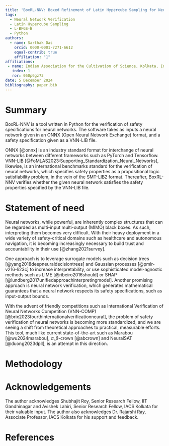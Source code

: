 ```yaml
---
title: 'BoxRL-NNV: Boxed Refinement of Latin Hypercube Sampling for Neural Network Verification'
tags:
  - Neural Network Verification
  - Latin Hypercube Sampling
  - L-BFGS-B
  - Python
authors:
  - name: Sarthak Das
    orcid: 0000-0001-7271-6612
    equal-contrib: true
    affiliation: "1"
affiliations:
 - name: Indian Association for the Cultivation of Science, Kolkata, India
   index: 1
   ror: 050p6gz73
date: 5 December 2024
bibliography: paper.bib
---
```


# Summary

BoxRL-NNV is a tool written in Python for the verification of safety specifications for neural networks. The software takes as inputs a neural network given in an ONNX (Open Neural Network Exchange) format, and a safety specification given as a VNN-LIB file.

ONNX [@onnx] is an industry standard format for interchange of neural networks between different frameworks such as PyTorch and Tensorflow. VNN-LIB [@FoMLAS2023:Supporting_Standardization_Neural_Networks], likewise, is an international benchmarks standard for the verification of neural networks, which specifies safety properties as a propositional logic satisfiability problem, in the vein of the SMT-LIB2 format. Thereafter, BoxRL-NNV verifies whether the
given neural network satisfies the safety properties specified by the VNN-LIB file.

# Statement of need

Neural networks, while powerful, are inherently complex structures  that can be regarded as multi-input multi-output (MIMO) black boxes. As such, interpreting them becomes very difficult. With their heavy deployment in a wide variety of safety-critical domains such as healthcare and autonomous navigation, it is becoming increasingly necessary to build trust and accountability in their use [@zhang2021survey].

One approach is to leverage surrogate models such as decision trees [@yang2018deepneuraldecisiontrees] and Gaussian processes [@pmlr-v216-li23c] to increase interpretability, or use sophisticated model-agnostic methods such as LIME [@ribeiro2016should] or SHAP [@lundberg2017unifiedapproachinterpretingmodel]. Another promising approach is neural network verification, which generates mathematical guarantees that a neural network respects its safety specifications, such as input-output bounds.

With the advent of friendly competitions such as International Verification of Neural Networks Competition (VNN-COMP) [@brix2023fourthinternationalverificationneural], the problem of safety verification of neural networks is becoming more standardized, and we are seeing a shift from theoretical approaches to practical, measurable efforts. This tool, much like current state-of-the-art such as Marabou [@wu2024marabou], $\alpha,\beta$-crown [@abcrown] and NeuralSAT [@duong2023dpll], is an attempt in this direction.

# Methodology

# Acknowledgements

The author acknowledges Shubhajit Roy, Senior Research Fellow, IIT Gandhinagar and Avishek Lahiri, Senior Research Fellow, IACS Kolkata for their valuable input.
The author also acknowledges Dr. Rajarshi Ray, Associate Professor, IACS Kolkata for his support and feedback.

# References
